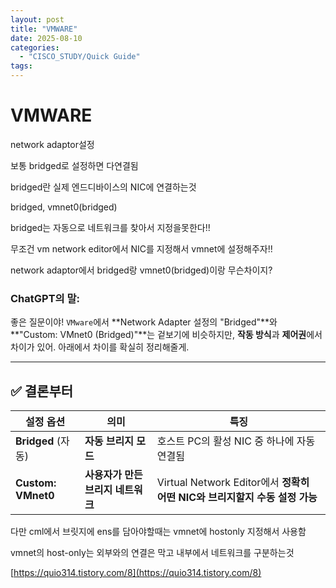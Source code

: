```yaml
---
layout: post
title: "VMWARE"
date: 2025-08-10
categories:
  - "CISCO_STUDY/Quick Guide"
tags:
---
```



# VMWARE

network adaptor설정

보통 bridged로 설정하면 다연결됨

bridged란 실제 엔드디바이스의 NIC에 연결하는것

bridged, vmnet0(bridged)

bridged는 자동으로 네트워크를 찾아서 지정을못한다!!

무조건 vm network editor에서 NIC를 지정해서 vmnet에 설정해주자!!

network adaptor에서 bridged랑 vmnet0(bridged)이랑 무슨차이지?

### ChatGPT의 말:

좋은 질문이야! `VMware`에서 **Network Adapter 설정의 "Bridged"**와 **"Custom: VMnet0 (Bridged)"**는 겉보기에 비슷하지만, **작동 방식**과 **제어권**에서 차이가 있어. 아래에서 차이를 확실히 정리해줄게.

---

## ✅ 결론부터

| 설정 옵션 | 의미 | 특징 |
| --- | --- | --- |
| **Bridged** (자동) | **자동 브리지 모드** | 호스트 PC의 활성 NIC 중 하나에 자동 연결됨 |
| **Custom: VMnet0** | **사용자가 만든 브리지 네트워크** | Virtual Network Editor에서 **정확히 어떤 NIC와 브리지할지 수동 설정 가능** |

다만 cml에서 브릿지에 ens를 담아야할때는 vmnet에 hostonly 지정해서 사용함

vmnet의 host-only는 외부와의 연결은 막고 내부에서 네트워크를 구분하는것

[https://quio314.tistory.com/8](https://quio314.tistory.com/8)